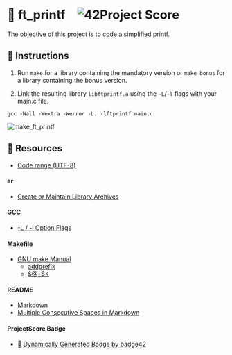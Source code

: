  # :large_orange_diamond: ft_printf &ensp; ![42Project Score](https://badge42.herokuapp.com/api/project/floogman/ft_printf)

The objective of this project is to code a simplified printf.

## :small_orange_diamond: Instructions

1. Run `make` for a library containing the mandatory version or `make bonus` for a library containing the bonus version.

2. Link the resulting library `libftprintf.a` using the `-L`/`-l` flags with your main.c file.

```
gcc -Wall -Wextra -Werror -L. -lftprintf main.c
```

![make_ft_printf](https://user-images.githubusercontent.com/59726559/136529059-66aabf0d-6a2a-40e8-99cc-e9e9c1018f16.gif)

## :small_orange_diamond: Resources
- [Code range (UTF-8)](https://docs.microsoft.com/en-us/sql/relational-databases/collations/collation-and-unicode-support?view=sql-server-ver15#storage_differences)
#### ar
- [Create or Maintain Library Archives](https://www.ibm.com/docs/en/zos/2.4.0?topic=descriptions-ar-create-maintain-library-archives)
#### GCC
- [-L / -l Option Flags](https://www.rapidtables.com/code/linux/gcc/gcc-l.html)
#### Makefile
- [GNU make Manual](https://www.gnu.org/software/make/manual/make.html)
    - [addprefix](https://www.gnu.org/software/make/manual/make.html#File-Name-Functions)
    - [$@, $<](https://www.gnu.org/software/make/manual/html_node/Automatic-Variables.html#Automatic-Variables)
#### README
- [Markdown](https://docs.github.com/en/github/writing-on-github/getting-started-with-writing-and-formatting-on-github/basic-writing-and-formatting-syntax)
- [Multiple Consecutive Spaces in Markdown](https://steemit.com/markdown/@jamesanto/how-to-add-multiple-spaces-between-texts-in-markdown)
#### ProjectScore Badge
- [🚀 Dynamically Generated Badge by badge42](https://github.com/JaeSeoKim/badge42)
